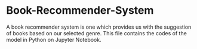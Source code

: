 # Book-Recommender-System
A book recommender system is one which provides us with the suggestion of books based on our selected genre. This file contains the codes of the model in Python on Jupyter Notebook.
